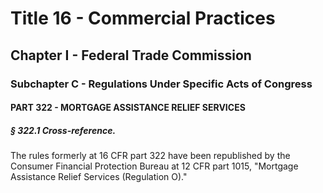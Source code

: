 
# Title 16 - Commercial Practices
## Chapter I - Federal Trade Commission
### Subchapter C - Regulations Under Specific Acts of Congress
#### PART 322 - MORTGAGE ASSISTANCE RELIEF SERVICES
##### § 322.1 Cross-reference.

The rules formerly at 16 CFR part 322 have been republished by the Consumer Financial Protection Bureau at 12 CFR part 1015, "Mortgage Assistance Relief Services (Regulation O)."

